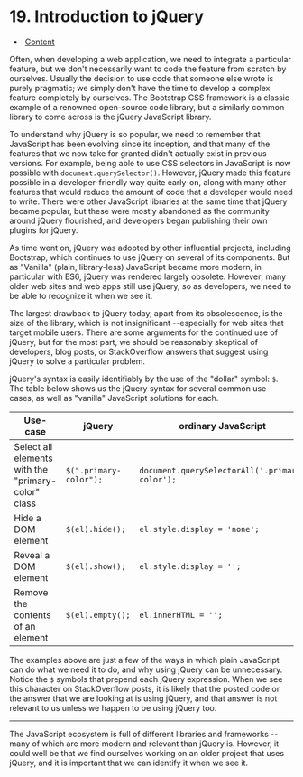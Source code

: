 # 19. Introduction to jQuery

- ​              [Content](https://learn.extensionschool.ch/learn/programs/web-application-development-v1/subjects/advanced-javascript-techniques-v1/units/introduction-to-jquery-v1#content)            

Often, when developing a web application, we need to integrate a particular  feature, but we don't necessarily want to code the feature from scratch  by ourselves. Usually the decision to use code that someone else wrote  is purely pragmatic; we simply don't have the time to develop a complex  feature completely by ourselves. The Bootstrap CSS framework is a  classic example of a renowned open-source code library, but a similarly  common library to come across is the jQuery JavaScript library.

To understand why jQuery is so popular, we need to remember that  JavaScript has been evolving since its inception, and that many of the  features that we now take for granted didn't actually exist in previous  versions. For example, being able to use CSS selectors in JavaScript is  now possible with `document.querySelector()`. However, jQuery made this feature possible in a developer-friendly way  quite early-on, along with many other features that would reduce the  amount of code that a developer would need to write. There were other  JavaScript libraries at the same time that jQuery became popular, but  these were mostly abandoned as the community around jQuery flourished,  and developers began publishing their own plugins for jQuery.

As time went on, jQuery was adopted by other influential projects,  including Bootstrap, which continues to use jQuery on several of its  components. But as "Vanilla" (plain, library-less) JavaScript became  more modern, in particular with ES6, jQuery was rendered largely  obsolete. However; many older web sites and web apps still use jQuery,  so as developers, we need to be able to recognize it when we see it.

The largest drawback to jQuery today, apart from its obsolescence, is the size of the library, which is not insignificant --especially for  web sites that target mobile users. There are some arguments for the  continued use of jQuery, but for the most part, we should be reasonably  skeptical of developers, blog posts, or StackOverflow answers that  suggest using jQuery to solve a particular problem.

jQuery's syntax is easily identifiably by the use of the "dollar" symbol: `$`. The table below shows us the jQuery syntax for several common use-cases, as well as "vanilla" JavaScript solutions for each.

| Use-case                                           | jQuery                 | ordinary JavaScript                            |
| -------------------------------------------------- | ---------------------- | ---------------------------------------------- |
| Select all elements with the "primary-color" class | `$(".primary-color");` | `document.querySelectorAll('.primary-color');` |
| Hide a DOM element                                 | `$(el).hide();`        | `el.style.display = 'none';`                   |
| Reveal a DOM element                               | `$(el).show();`        | `el.style.display = '';`                       |
| Remove the contents of an element                  | `$(el).empty();`       | `el.innerHTML = '';`                           |

The examples above are just a few of the ways in which plain  JavaScript can do what we need it to do, and why using jQuery can be  unnecessary. Notice the `$` symbols  that prepend each jQuery expression. When we see this character on  StackOverflow posts, it is likely that the posted code or the answer  that we are looking at is using jQuery, and that answer is not relevant  to us unless we happen to be using jQuery too.

------

The JavaScript ecosystem is full of different libraries and  frameworks --many of which are more modern and relevant than jQuery is.  However, it could well be that we find ourselves working on an older  project that uses jQuery, and it is important that we can identify it  when we see it.